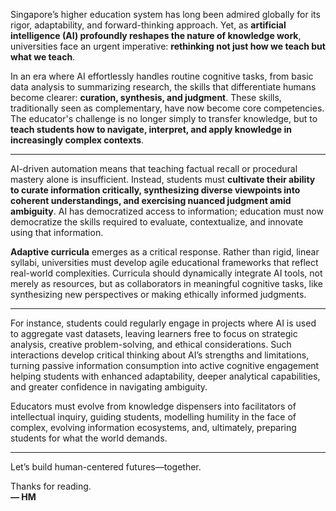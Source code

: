 Singapore’s higher education system has long been admired globally for its rigor, adaptability, and forward-thinking approach. Yet, as **artificial intelligence (AI) profoundly reshapes the nature of knowledge work**, universities face an urgent imperative: **rethinking not just how we teach but what we teach**.

In an era where AI effortlessly handles routine cognitive tasks, from basic data analysis to summarizing research, the skills that differentiate humans become clearer: **curation, synthesis, and judgment**. These skills, traditionally seen as complementary, have now become core competencies. The educator's challenge is no longer simply to transfer knowledge, but to **teach students how to navigate, interpret, and apply knowledge in increasingly complex contexts**.

---

AI-driven automation means that teaching factual recall or procedural mastery alone is insufficient. Instead, students must **cultivate their ability to curate information critically, synthesizing diverse viewpoints into coherent understandings, and exercising nuanced judgment amid ambiguity**. AI has democratized access to information; education must now democratize the skills required to evaluate, contextualize, and innovate using that information.

**Adaptive curricula** emerges as a critical response. Rather than rigid, linear syllabi, universities must develop agile educational frameworks that reflect real-world complexities. Curricula should dynamically integrate AI tools, not merely as resources, but as collaborators in meaningful cognitive tasks, like synthesizing new perspectives or making ethically informed judgments.

---

For instance, students could regularly engage in projects where AI is used to aggregate vast datasets, leaving learners free to focus on strategic analysis, creative problem-solving, and ethical considerations. Such interactions develop critical thinking about AI’s strengths and limitations, turning passive information consumption into active cognitive engagement helping students with enhanced adaptability, deeper analytical capabilities, and greater confidence in navigating ambiguity.

Educators must evolve from knowledge dispensers into facilitators of intellectual inquiry, guiding students, modelling humility in the face of complex, evolving information ecosystems, and, ultimately, preparing students for what the world demands.


---

Let’s build human-centered futures—together.

  
Thanks for reading.  
**— HM**

